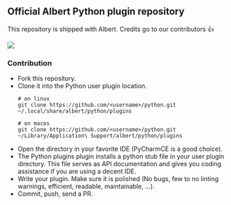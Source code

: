 ## Official Albert Python plugin repository

This repository is shipped with Albert. Credits go to our contributors 👍

<a href = "https://github.com/albertlauncher/python/graphs/contributors">
<img src = "https://contrib.rocks/image?repo=albertlauncher/python"/>
</a>

### Contribution

* Fork this repository.
* Clone it into the Python user plugin location.
  ```shell
  # on linux
  git clone https://github.com/<username>/python.git ~/.local/share/albert/python/plugins
  
  # on macos
  git clone https://github.com/<username>/python.git ~/Library/Application\ Support/albert/python/plugins
  ```
* Open the directory in your favorite IDE (PyCharmCE is a good choice).
* The Python plugins plugin installs a python stub file in your user plugin directory. This file serves as API documentation and gives you coding assistance if you are using a decent IDE.
* Write your plugin. Make sure it is polished (No bugs, few to no linting warnings, efficient, readable, maintainable, …).
* Commit, push, send a PR.
